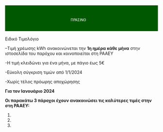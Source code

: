 ![prasino](prasino.png)

Ειδικό Τιμολόγιο

–Τιμή χρέωσης kWh ανακοινώνεται την **1η
ημέρα κάθε μήνα** στην ιστοσελίδα του
παρόχου και κοινοποιείται στη PAAEY

-Η τιμή κλειδώνει για ένα μήνα, με πάγιο έως 5€

-Εύκολη σύγκριση τιμών από 1/1/2024

-Χωρίς τέλος πρόωρης αποχώρησης

**Για τον Ιανουάριο 2024**

**Οι παρακάτω 3 πάροχοι έχουν ανακοινώσει τις καλύτερες τιμές στην στη PAAEY:**

1.
2.
3.

